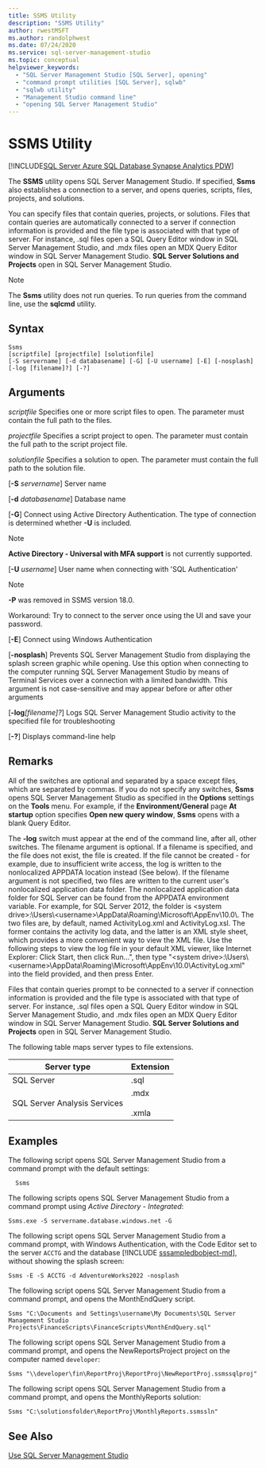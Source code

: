 ```yaml
---
title: SSMS Utility
description: "SSMS Utility"
author: rwestMSFT
ms.author: randolphwest
ms.date: 07/24/2020
ms.service: sql-server-management-studio
ms.topic: conceptual
helpviewer_keywords:
  - "SQL Server Management Studio [SQL Server], opening"
  - "command prompt utilities [SQL Server], sqlwb"
  - "sqlwb utility"
  - "Management Studio command line"
  - "opening SQL Server Management Studio"
---
```


# SSMS Utility

[!INCLUDE[SQL Server Azure SQL Database Synapse Analytics PDW](includes/applies-to-version/sql-asdb-asdbmi-asa-pdw.md)]

The **SSMS** utility opens SQL Server Management Studio. If specified, **Ssms** also establishes a connection to a server, and opens queries, scripts, files, projects, and solutions.

You can specify files that contain queries, projects, or solutions. Files that contain queries are automatically connected to a server if connection information is provided and the file type is associated with that type of server. For instance, .sql files open a SQL Query Editor window in SQL Server Management Studio, and .mdx files open an MDX Query Editor window in SQL Server Management Studio. **SQL Server Solutions and Projects** open in SQL Server Management Studio.

> [!NOTE]
> The **Ssms** utility does not run queries. To run queries from the command line, use the **sqlcmd** utility. 

## Syntax

```syntaxsql
Ssms
[scriptfile] [projectfile] [solutionfile] 
[-S servername] [-d databasename] [-G] [-U username] [-E] [-nosplash] [-log [filename]?] [-?] 
```

## Arguments

*scriptfile*
Specifies one or more script files to open. The parameter must contain the full path to the files. 

*projectfile*
Specifies a script project to open. The parameter must contain the full path to the script project file. 

*solutionfile*
Specifies a solution to open. The parameter must contain the full path to the solution file. 

[**-S** _servername_]
Server name

[**-d** _databasename_]
Database name

[**-G**]
Connect using Active Directory Authentication. The type of connection is determined whether **-U** is included.

> [!Note]
> **Active Directory - Universal with MFA support** is not currently supported.

[**-U** _username_]
User name when connecting with 'SQL Authentication'

> [!Note]
> **-P** was removed in SSMS version 18.0.
>
> Workaround: Try to connect to the server once using the UI and save your password.

[**-E**]
Connect using Windows Authentication

[**-nosplash**]
Prevents SQL Server Management Studio from displaying the splash screen graphic while opening. Use this option when connecting to the computer running SQL Server Management Studio by means of Terminal Services over a connection with a limited bandwidth. This argument is not case-sensitive and may appear before or after other arguments

[**-log**_[filename]?_]
Logs SQL Server Management Studio activity to the specified file for troubleshooting

[**-?**]
Displays command-line help

## Remarks

All of the switches are optional and separated by a space except files, which are separated by commas. If you do not specify any switches, **Ssms** opens SQL Server Management Studio as specified in the **Options** settings on the **Tools** menu. For example, if the **Environment/General** page **At startup** option specifies **Open new query window**, **Ssms** opens with a blank Query Editor.

The **-log** switch must appear at the end of the command line, after all, other switches. The filename argument is optional. If a filename is specified, and the file does not exist, the file is created. If the file cannot be created - for example, due to insufficient write access, the log is written to the nonlocalized APPDATA location instead (See below). If the filename argument is not specified, two files are written to the current user's nonlocalized application data folder. The nonlocalized application data folder for SQL Server can be found from the APPDATA environment variable. For example, for SQL Server 2012, the folder is \<system drive>:\Users\\<username\>\AppData\Roaming\Microsoft\AppEnv\10.0\\. The two files are, by default, named ActivityLog.xml and ActivityLog.xsl. The former contains the activity log data, and the latter is an XML style sheet, which provides a more convenient way to view the XML file. Use the following steps to view the log file in your default XML viewer, like Internet Explorer: Click Start, then click Run...", then type "\<system drive>:\Users\\<username\>\AppData\Roaming\Microsoft\AppEnv\10.0\ActivityLog.xml" into the field provided, and then press Enter.

Files that contain queries prompt to be connected to a server if connection information is provided and the file type is associated with that type of server. For instance, .sql files open a SQL Query Editor window in SQL Server Management Studio, and .mdx files open an MDX Query Editor window in SQL Server Management Studio. **SQL Server Solutions and Projects** open in SQL Server Management Studio.

The following table maps server types to file extensions.

| Server type | Extension |
|-------------|-----------|
|SQL Server|.sql|
|SQL Server Analysis Services|.mdx<br /><br /> .xmla|

## Examples

The following script opens SQL Server Management Studio from a command prompt with the default settings:

```console
  Ssms
```

The following scripts opens SQL Server Management Studio from a command prompt using *Active Directory - Integrated*:

```console
Ssms.exe -S servername.database.windows.net -G
```

The following script opens SQL Server Management Studio from a command prompt, with Windows Authentication, with the Code Editor set to the server `ACCTG` and the database [!INCLUDE [sssampledbobject-md](includes/sssampledbobject-md.md)], without showing the splash screen:

```console
Ssms -E -S ACCTG -d AdventureWorks2022 -nosplash
```

The following script opens SQL Server Management Studio from a command prompt, and opens the MonthEndQuery script.

```console
Ssms "C:\Documents and Settings\username\My Documents\SQL Server Management Studio Projects\FinanceScripts\FinanceScripts\MonthEndQuery.sql"
```

The following script opens SQL Server Management Studio from a command prompt, and opens the NewReportsProject project on the computer named `developer`:

```console
Ssms "\\developer\fin\ReportProj\ReportProj\NewReportProj.ssmssqlproj"
```

The following script opens SQL Server Management Studio from a command prompt, and opens the MonthlyReports solution: 

```console
Ssms "C:\solutionsfolder\ReportProj\MonthlyReports.ssmssln"
```

## See Also

[Use SQL Server Management Studio](sql-server-management-studio-ssms.md)
